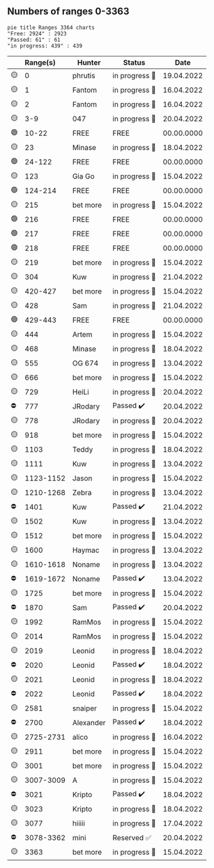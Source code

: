 ## Numbers of ranges 0-3363

```mermaid
pie title Ranges 3364 charts
"Free: 2924" : 2923
"Passed: 61" : 61
"in progress: 439" : 439
```  

|       | Range(s)      | Hunter    | Status         | Date        |
|------------|:------------|-----------|----------------|----------------|
| :yellow_circle:| 0          | phrutis    |  in progress :hammer:  |  19.04.2022  |
| :yellow_circle:| 1          | Fantom    |  in progress :hammer:  |  16.04.2022  |
| :yellow_circle:| 2          | Fantom    |  in progress :hammer:  |  16.04.2022  |
| :yellow_circle:| 3-9       | 047    |  in progress :hammer:  |  20.04.2022  |
| :green_circle:| 10-22         | FREE    |  FREE  |  00.00.0000  |
| :yellow_circle:| 23         | Minase    |  in progress :hammer:  |  18.04.2022  |
| :green_circle:| 24-122         | FREE    |  FREE  |  00.00.0000  |
| :yellow_circle:| 123        | Gia Go    |  in progress :hammer:  |  15.04.2022  |
| :green_circle:| 124-214         | FREE    |  FREE  |  00.00.0000  |
| :yellow_circle:| 215        | bet more  |  in progress :hammer:  |  15.04.2022  |
| :green_circle:| 216         | FREE    |  FREE  |  00.00.0000  |
| :green_circle:| 217         | FREE    |  FREE  |  00.00.0000  |
| :green_circle:| 218         | FREE    |  FREE  |  00.00.0000  |
| :yellow_circle:| 219        | bet more  |  in progress :hammer:  |  15.04.2022  |
| :yellow_circle:| 304        | Kuw       |  in progress :hammer:  |  21.04.2022  |
| :yellow_circle:| 420-427    | bet more  |  in progress :hammer:  |  15.04.2022  |
| :yellow_circle:| 428        | Sam       |  in progress :hammer:  |  21.04.2022  |
| :green_circle:| 429-443         | FREE    |  FREE  |  00.00.0000  |
| :yellow_circle:| 444        | Artem     |  in progress :hammer:  |  15.04.2022  |
| :yellow_circle:| 468        | Minase    |  in progress :hammer:  |  18.04.2022  |
| :yellow_circle:| 555        | OG 674    |  in progress :hammer:  |  13.04.2022  |
| :yellow_circle:| 666        | bet more  |  in progress :hammer:  |  15.04.2022  |
| :yellow_circle:| 729        | HeiLi     |  in progress :hammer:  |  20.04.2022  |
| :no_entry:     | 777        | JRodary   |  Passed :heavy_check_mark:  |  20.04.2022  |
| :yellow_circle:| 778        | JRodary   |  in progress :hammer:  |  20.04.2022  |
| :yellow_circle:| 918        | bet more  |  in progress :hammer:  |  15.04.2022  |
| :yellow_circle:| 1103       | Teddy     |  in progress :hammer:  |  18.04.2022  |
| :yellow_circle:| 1111       | Kuw       |  in progress :hammer:  |  13.04.2022  |
| :yellow_circle:| 1123-1152  | Jason     |  in progress :hammer:  |  15.04.2022  |
| :yellow_circle:| 1210-1268  | Zebra     |  in progress :hammer:  |  13.04.2022  |
| :no_entry:     | 1401       | Kuw       |  Passed :heavy_check_mark:  |  21.04.2022  |
| :yellow_circle:| 1502       | Kuw       |  in progress :hammer:  |  13.04.2022  |
| :yellow_circle:| 1512       | bet more  |  in progress :hammer:  |  15.04.2022  |
| :yellow_circle:| 1600       | Haymac    |  in progress :hammer:  |  13.04.2022  |
| :yellow_circle:| 1610-1618  | Noname    |  in progress :hammer:  |  13.04.2022  |
| :no_entry:     | 1619-1672  | Noname    |  Passed :heavy_check_mark:  |  13.04.2022  |
| :yellow_circle:| 1725       | bet more  |  in progress :hammer:  |  15.04.2022  |
| :no_entry:     | 1870       | Sam       |  Passed :heavy_check_mark:  |  20.04.2022  |
| :yellow_circle:| 1992       | RamMos    |  in progress :hammer:  |  15.04.2022  |
| :yellow_circle:| 2014       | RamMos    |  in progress :hammer:  |  15.04.2022  |
| :yellow_circle:| 2019       | Leonid    |  in progress :hammer:  |  18.04.2022  |
| :no_entry:     | 2020       | Leonid    |  Passed :heavy_check_mark:  |  18.04.2022  |
| :yellow_circle:| 2021       | Leonid    |  in progress :hammer:  |  18.04.2022  |
| :no_entry:     | 2022       | Leonid    |  Passed :heavy_check_mark:  |  18.04.2022  |
| :yellow_circle:| 2581       | snaiper   |  in progress :hammer:  |  15.04.2022  |
| :no_entry:     | 2700       | Alexander |  Passed :heavy_check_mark:  |  18.04.2022  |
| :yellow_circle:| 2725-2731  | alico     |  in progress :hammer:  |  16.04.2022  |
| :yellow_circle:| 2911       | bet more  |  in progress :hammer:  |  15.04.2022  |
| :yellow_circle:| 3001       | bet more  |  in progress :hammer:  |  15.04.2022  |
| :yellow_circle:| 3007-3009  | A         |  in progress :hammer:  |  15.04.2022  |
| :no_entry:     | 3021       | Kripto    |  Passed :heavy_check_mark:  |  18.04.2022  |
| :yellow_circle:| 3023       | Kripto    |  in progress :hammer:  |  18.04.2022  |
| :yellow_circle:| 3077       | hiiiii    |  in progress :hammer:  |  17.04.2022  |
| :no_entry:| 3078-3362  | mini      |  Reserved :white_check_mark:  |  20.04.2022  |
| :yellow_circle:| 3363       | bet more  |  in progress :hammer:  |  15.04.2022  |


